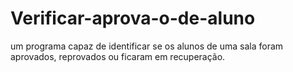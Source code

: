 # Verificar-aprova-o-de-aluno
um programa capaz de identificar se os alunos de uma sala foram aprovados, reprovados ou ficaram em recuperação.
